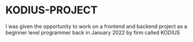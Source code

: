 # KODIUS-PROJECT
I was given the opportunity to work on a frontend and backend project as a beginner level programmer back in January 2022 by firm called KODIUS
